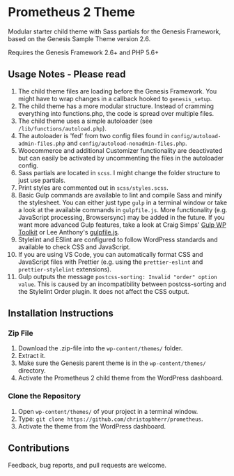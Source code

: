 # Prometheus 2 Theme

Modular starter child theme with Sass partials for the Genesis Framework, based on the Genesis Sample Theme version 2.6.

Requires the Genesis Framework 2.6+ and PHP 5.6+

## Usage Notes - Please read

1.  The child theme files are loading before the Genesis Framework.
    You might have to wrap changes in a callback hooked to `genesis_setup`.
2.  The child theme has a more modular structure.
    Instead of cramming everything into functions.php, the code is spread over multiple files.
3.  The child theme uses a simple autoloader (see `/lib/functions/autoload.php`).
4.  The autoloader is 'fed' from two config files found in `config/autoload-admin-files.php` and `config/autoload-nonadmin-files.php`.
5.  Woocommerce and additional Customizer functionality are deactivated but can easily be activated by uncommenting the files in the autoloader config.
6.  Sass partials are located in `scss`. I might change the folder structure to just use partials.
7.  Print styles are commented out in `scss/styles.scss`.
8.  Basic Gulp commands are available to lint and compile Sass and minify the stylesheet. You can either just type `gulp` in a terminal window or take a look at the available commands in `gulpfile.js`.
More functionality (e.g. JavaScript processing, Browsersync) may be added in the future.
If you want more advanced Gulp features, take a look at Craig Simps' [Gulp WP Toolkit](https://github.com/craigsimps/gulp-wp-toolkit/) or Lee Anthony's [gulpfile.js](https://github.com/seothemes/genesis-starter/blob/master/gulpfile.js).
9.  Stylelint and ESlint are configured to follow WordPress standards and available to check CSS and JavaScript.
10. If you are using VS Code, you can automatically format CSS and JavaScript files with Prettier (e.g. using the `prettier-eslint` and `prettier-stylelint` extensions).
11. Gulp outputs the message `postcss-sorting: Invalid "order" option value`. This is caused by an incompatibility between postcss-sorting and the Stylelint Order plugin. It does not affect the CSS output.

## Installation Instructions

### Zip File
1. Download the .zip-file into the `wp-content/themes/` folder.
2. Extract it.
3. Make sure the Genesis parent theme is in the `wp-content/themes/` directory.
4. Activate the Prometheus 2 child theme from the WordPress dashboard.

### Clone the Repository
1. Open `wp-content/themes/` of your project in a terminal window.
2. Type: `git clone https://github.com/christophherr/prometheus`.
3. Activate the theme from the WordPress dashboard.

## Contributions

Feedback, bug reports, and pull requests are welcome.

